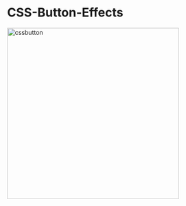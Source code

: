 # CSS-Button-Effects
<img align="center" alt="cssbutton" width="400" src="![VID-20210804-WA0661 (1)](https://user-images.githubusercontent.com/73662865/128492509-ee32633e-a2f5-4cca-adae-b46b5511dcbc.gif)
">
